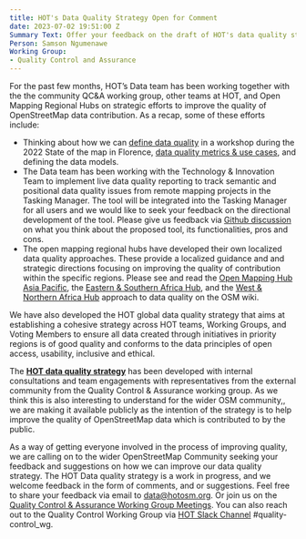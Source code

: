```yaml
---
title: HOT's Data Quality Strategy Open for Comment
date: 2023-07-02 19:51:00 Z
Summary Text: Offer your feedback on the draft of HOT's data quality strategy!
Person: Samson Ngumenawe
Working Group:
- Quality Control and Assurance
---
```


For the past few months, HOT’s Data team has been working together with the the community QC&A working group, other teams at HOT, and Open Mapping Regional Hubs on strategic efforts to improve the quality of OpenStreetMap data contribution. As a recap, some of these efforts include:
* Thinking about how we can [define data quality](https://www.hotosm.org/updates/working-together-for-better-osm-data-quality/) in a workshop during the 2022 State of the map in Florence, [data quality metrics & use cases](https://wiki.openstreetmap.org/wiki/Humanitarian_OSM_Team/Core_Impact_Area_Datasets_,_Use_cases_%26_Data_Quality_Metrics), and defining the data models.
* The Data team has been working with the Technology & Innovation Team to implement live data quality reporting to track semantic and positional data quality issues from remote mapping projects in the Tasking Manager. The tool will be integrated into the Tasking Manager for all users and we would like to seek your feedback on the directional development of the tool. Please give us feedback via [Github discussion](https://github.com/hotosm/tasking-manager/discussions/5685) on what you think about the proposed tool, its functionalities, pros and cons.
* The open mapping regional hubs have developed their own localized data quality approaches. These provide a localized guidance and and strategic directions focusing on improving the quality of contribution within the specific regions. Please see and read the [Open Mapping Hub Asia Pacific](https://wiki.openstreetmap.org/wiki/Humanitarian_OSM_Team/Open_Mapping_Hub_-_Asia_Pacific/Data_Quality_Approach), the [Eastern & Southern Africa Hub](https://wiki.openstreetmap.org/wiki/Humanitarian_OSM_Team/Open_Mapping_Hub_Eastern_and_Southern_Africa/Data_Quality_Approach), and the [West & Northern Africa Hub](https://wiki.openstreetmap.org/wiki/Humanitarian_OSM_Team/Open_Mapping_Hub_West_and_Northern_Africa/Data_Quality_Approach) approach to data quality on the OSM wiki.

We have also developed the HOT global data quality strategy that aims at establishing a cohesive strategy across HOT teams, Working Groups, and Voting Members to ensure all data created through initiatives in priority regions is of good quality and conforms to the data principles of open access, usability, inclusive and ethical. 

The **[HOT data quality strategy](https://drive.google.com/file/d/1s1QcjcToDHG530NVpdsrVDZUxrGkdM3T/view?usp=drivesdk)** has been developed with internal consultations and team engagements with representatives from the external community from the Quality Control & Assurance working group. As we think this is also interesting to understand for the wider OSM community,, we are making it available publicly as the intention of the strategy is to help improve the quality of OpenStreetMap data which is contributed to by the public.

As a way of getting everyone involved in the process of improving quality, we are calling on to the wider OpenStreetMap Community  seeking your feedback and suggestions on how we can improve our data quality strategy. The HOT Data quality strategy is a work in progress, and we welcome feedback in the form of comments, and or suggestions. Feel free to share your feedback via email to [data@hotosm.org](mailto:data@hotosm.org). Or join us on the [Quality Control & Assurance Working Group Meetings](https://calendar.google.com/calendar/u/0/embed?src=hotosm.org_848e89aaiab04ag94d23rqn558@group.calendar.google.com). You can also reach out to the Quality Control Working Group via [HOT Slack Channel](https://hotosm.slack.com/archives/CLF237CMD) #quality-control_wg.